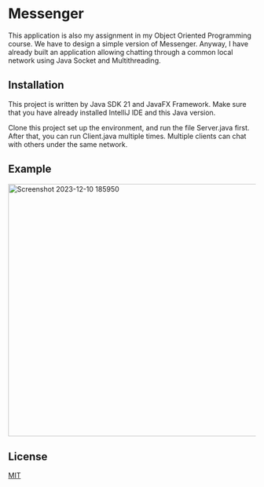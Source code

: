 # Messenger

This application is also my assignment in my Object Oriented Programming course. We have to design a simple version of Messenger. Anyway, I have already built an application allowing chatting through a common local network using Java Socket and Multithreading.

## Installation

This project is written by Java SDK 21 and JavaFX Framework. Make sure that you have already installed IntelliJ IDE and this Java version. 

Clone this project set up the environment, and run the file Server.java first. After that, you can run Client.java multiple times. Multiple clients can chat with others under the same network.

## Example

<img width="514" alt="Screenshot 2023-12-10 185950" src="https://github.com/SliferSkyd/Messenger/assets/125192887/5539f58b-b196-40ff-951d-4c0e2b754898">

## License

[MIT](https://choosealicense.com/licenses/mit/)
